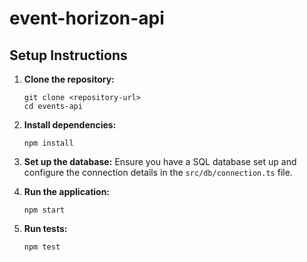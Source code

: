 # event-horizon-api

## Setup Instructions

1. **Clone the repository:**

   ```
   git clone <repository-url>
   cd events-api
   ```

2. **Install dependencies:**

   ```
   npm install
   ```

3. **Set up the database:**
   Ensure you have a SQL database set up and configure the connection details in the `src/db/connection.ts` file.

4. **Run the application:**

   ```
   npm start
   ```

5. **Run tests:**
   ```
   npm test
   ```
